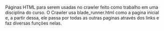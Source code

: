 Páginas HTML para serem usadas no crawler feito como trabalho em uma disciplina do curso.
O Crawler usa blade_runner.html como a pagina inicial e, a partir dessa, ele passa por todas as outras paginas através dos links e faz diversas funções nelas.
